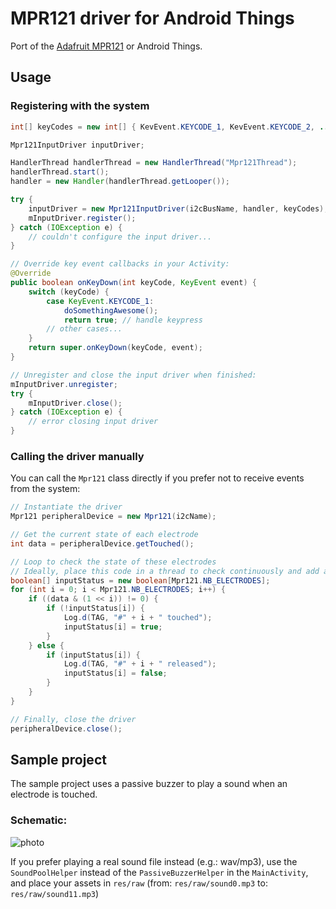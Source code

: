 # MPR121 driver for Android Things

Port of the [Adafruit MPR121](https://github.com/adafruit/Adafruit_MPR121/) or Android Things.

## Usage

### Registering with the system

```java
int[] keyCodes = new int[] { KevEvent.KEYCODE_1, KevEvent.KEYCODE_2, ... KevEvent.KEYCODE_12 };

Mpr121InputDriver inputDriver;

HandlerThread handlerThread = new HandlerThread("Mpr121Thread");
handlerThread.start();
handler = new Handler(handlerThread.getLooper());

try {
    inputDriver = new Mpr121InputDriver(i2cBusName, handler, keyCodes);
    mInputDriver.register();
} catch (IOException e) {
    // couldn't configure the input driver...
}

// Override key event callbacks in your Activity:
@Override
public boolean onKeyDown(int keyCode, KeyEvent event) {
    switch (keyCode) {
        case KeyEvent.KEYCODE_1:
            doSomethingAwesome();
            return true; // handle keypress
        // other cases...
    }
    return super.onKeyDown(keyCode, event);
}

// Unregister and close the input driver when finished:
mInputDriver.unregister;
try {
    mInputDriver.close();
} catch (IOException e) {
    // error closing input driver
}
```

### Calling the driver manually

You can call the `Mpr121` class directly if you prefer not to receive events from the system:

```java
// Instantiate the driver
Mpr121 peripheralDevice = new Mpr121(i2cName);

// Get the current state of each electrode
int data = peripheralDevice.getTouched();

// Loop to check the state of these electrodes
// Ideally, place this code in a thread to check continuously and add a listener when a state changes
boolean[] inputStatus = new boolean[Mpr121.NB_ELECTRODES];
for (int i = 0; i < Mpr121.NB_ELECTRODES; i++) {
    if ((data & (1 << i)) != 0) {
        if (!inputStatus[i]) {
            Log.d(TAG, "#" + i + " touched");
            inputStatus[i] = true;
        }
    } else {
        if (inputStatus[i]) {
            Log.d(TAG, "#" + i + " released");
            inputStatus[i] = false;
        }
    }
}

// Finally, close the driver
peripheralDevice.close();
```

## Sample project

The sample project uses a passive buzzer to play a sound when an electrode is touched.

### Schematic:

![photo](https://raw.githubusercontent.com/Nilhcem/mpr121-androidthings/master/schematic.png)

If you prefer playing a real sound file instead (e.g.: wav/mp3), use the `SoundPoolHelper` instead of the `PassiveBuzzerHelper` in the `MainActivity`, and place your assets in `res/raw` (from: `res/raw/sound0.mp3` to: `res/raw/sound11.mp3`)
